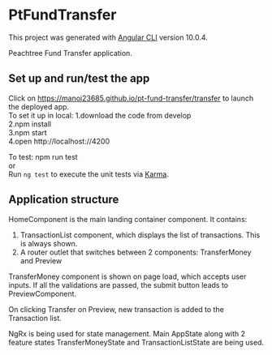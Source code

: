 # PtFundTransfer

This project was generated with [Angular CLI](https://github.com/angular/angular-cli) version 10.0.4.  

Peachtree Fund Transfer application.  


## Set up and run/test the app

Click on https://manoj23685.github.io/pt-fund-transfer/transfer to launch the deployed app.  
To set it up in local:
1.download the code from develop  
2.npm install  
3.npm start  
4.open http://localhost://4200  
  
To test:
npm run test  
or  
Run `ng test` to execute the unit tests via [Karma](https://karma-runner.github.io).

## Application structure

HomeComponent is the main landing container component.
It contains: 
1. TransactionList component, which displays the list of transactions. This is always shown.  
2. A router outlet that switches between 2 components: TransferMoney and Preview  

TransferMoney component is shown on page load, which accepts user inputs.
If all the validations are passed, the submit button leads to PreviewComponent.

On clicking Transfer on Preview, new transaction is added to the Transaction list. 

NgRx is being used for state management.
Main AppState along with 2 feature states TransferMoneyState and TransactionListState are being used. 


